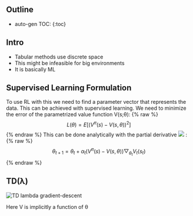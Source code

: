 <script type="text/javascript" async
  src="https://cdnjs.cloudflare.com/ajax/libs/mathjax/2.7.1/MathJax.js?config=TeX-MML-AM_CHTML">
</script>

## Outline
* auto-gen TOC:
{:toc}

## Intro 
* Tabular methods use discrete space
* This might be infeasible for big environments
* It is basically ML

## Supervised Learning Formulation
To use RL with this we need to find a parameter vector that represents the data. This can be achieved with supervised learning. We need to minimize the error of the parametrized value function V(s;θ):
{% raw %}
$$ L(\theta) = E[(V^\pi(s) - V(s,\theta))^2] $$
{% endraw %}
This can be done analytically with the partial derivative ![](http://incompleteideas.net/sutton/book/ebook/inimgtmp1318.png) :
{% raw %}
$$ \theta_{t+1} = \theta_t + \alpha_t(V^\pi(s) - V(s,\theta)) \bigtriangledown_{\theta_t} V_t(s_t) $$
{% endraw %}

## TD(λ)

![TD lambda gradient-descent](http://incompleteideas.net/sutton/book/ebook/pseudotmp14.png)

Here V is implicitly a function of θ
